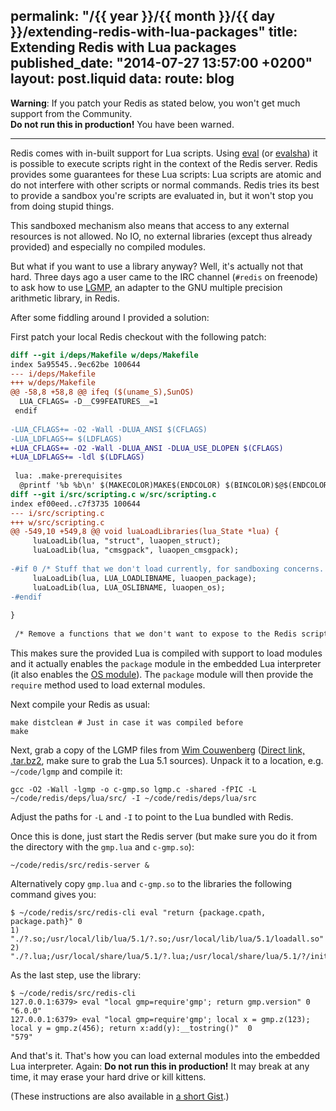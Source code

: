 permalink: "/{{ year }}/{{ month }}/{{ day }}/extending-redis-with-lua-packages"
title: Extending Redis with Lua packages
published_date: "2014-07-27 13:57:00 +0200"
layout: post.liquid
data:
  route: blog
---
**Warning**: If you patch your Redis as stated below, you won't get much support from the Community.  
**Do not run this in production!** You have been warned.

------

Redis comes with in-built support for Lua scripts. Using [eval][] (or [evalsha][]) it is possible to execute scripts right in the context of the Redis server.
Redis provides some guarantees for these Lua scripts: Lua scripts are atomic and do not interfere with other scripts or normal commands.
Redis tries its best to provide a sandbox you're scripts are evaluated in, but it won't stop you from doing stupid things.

This sandboxed mechanism also means that access to any external resources is not allowed. No IO, no external libraries (except thus already provided) and especially no compiled modules.

But what if you want to use a library anyway? Well, it's actually not that hard.
Three days ago a user came to the IRC channel (`#redis` on freenode) to ask how to use [LGMP][], an adapter to the GNU multiple precision arithmetic library, in Redis.

After some fiddling around I provided a solution:

First patch your local Redis checkout with the following patch:

~~~diff
diff --git i/deps/Makefile w/deps/Makefile
index 5a95545..9ec62be 100644
--- i/deps/Makefile
+++ w/deps/Makefile
@@ -58,8 +58,8 @@ ifeq ($(uname_S),SunOS)
  LUA_CFLAGS= -D__C99FEATURES__=1
 endif
 
-LUA_CFLAGS+= -O2 -Wall -DLUA_ANSI $(CFLAGS)
-LUA_LDFLAGS+= $(LDFLAGS)
+LUA_CFLAGS+= -O2 -Wall -DLUA_ANSI -DLUA_USE_DLOPEN $(CFLAGS)
+LUA_LDFLAGS+= -ldl $(LDFLAGS)
 
 lua: .make-prerequisites
  @printf '%b %b\n' $(MAKECOLOR)MAKE$(ENDCOLOR) $(BINCOLOR)$@$(ENDCOLOR)
diff --git i/src/scripting.c w/src/scripting.c
index ef00eed..c7f3735 100644
--- i/src/scripting.c
+++ w/src/scripting.c
@@ -549,10 +549,8 @@ void luaLoadLibraries(lua_State *lua) {
     luaLoadLib(lua, "struct", luaopen_struct);
     luaLoadLib(lua, "cmsgpack", luaopen_cmsgpack);
 
-#if 0 /* Stuff that we don't load currently, for sandboxing concerns. */
     luaLoadLib(lua, LUA_LOADLIBNAME, luaopen_package);
     luaLoadLib(lua, LUA_OSLIBNAME, luaopen_os);
-#endif
 
}
 
 /* Remove a functions that we don't want to expose to the Redis scripting
~~~

This makes sure the provided Lua is compiled with support to load modules and it actually enables the `package` module in the embedded Lua interpreter (it also enables the [OS module][os]). The `package` module will then provide the `require` method used to load external modules.

Next compile your Redis as usual:

~~~shell
make distclean # Just in case it was compiled before
make
~~~

Next, grab a copy of the LGMP files from [Wim Couwenberg](http://members.chello.nl/~w.couwenberg/) ([Direct link, .tar.bz2](http://members.chello.nl/~w.couwenberg/lgmp.tar.bz2), make sure to grab the Lua 5.1 sources).
Unpack it to a location, e.g. `~/code/lgmp` and compile it:

~~~shell
gcc -O2 -Wall -lgmp -o c-gmp.so lgmp.c -shared -fPIC -L ~/code/redis/deps/lua/src/ -I ~/code/redis/deps/lua/src
~~~

Adjust the paths for `-L` and `-I` to point to the Lua bundled with Redis.

Once this is done, just start the Redis server (but make sure you do it from the directory with the `gmp.lua` and `c-gmp.so`):

~~~shell
~/code/redis/src/redis-server &
~~~

Alternatively copy `gmp.lua` and `c-gmp.so` to the libraries the following command gives you:

~~~shell
$ ~/code/redis/src/redis-cli eval "return {package.cpath, package.path}" 0
1) "./?.so;/usr/local/lib/lua/5.1/?.so;/usr/local/lib/lua/5.1/loadall.so"
2) "./?.lua;/usr/local/share/lua/5.1/?.lua;/usr/local/share/lua/5.1/?/init.lua;/usr/local/lib/lua/5.1/?.lua;/usr/local/lib/lua/5.1/?/init.lua"
~~~

As the last step, use the library:

~~~shell
$ ~/code/redis/src/redis-cli
127.0.0.1:6379> eval "local gmp=require'gmp'; return gmp.version" 0
"6.0.0"
127.0.0.1:6379> eval "local gmp=require'gmp'; local x = gmp.z(123); local y = gmp.z(456); return x:add(y):__tostring()"  0
"579"
~~~

And that's it. That's how you can load external modules into the embedded Lua interpreter.
Again: **Do not run this in production!** It may break at any time, it may erase your hard drive or kill kittens.

(These instructions are also available in [a short Gist](https://gist.github.com/badboy/7032fe739742caf22eaf).)

[eval]: http://redis.io/commands/eval
[evalsha]: http://redis.io/commands/evalsha
[lgmp]: http://members.chello.nl/~w.couwenberg/lgmp.htm
[os]: http://lua-users.org/wiki/OsLibraryTutorial
